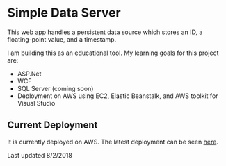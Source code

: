 # Simple Data Server

This web app handles a persistent data source which stores an ID, a floating-point value, and a timestamp. 

I am building this as an educational tool. My learning goals for this project are:
 - ASP.Net
 - WCF
 - SQL Server (coming soon)
 - Deployment on AWS using EC2, Elastic Beanstalk, and AWS toolkit for Visual Studio


## Current Deployment
It is currently deployed on AWS. The latest deployment can be seen [here](http://rgftestdeploy.us-east-2.elasticbeanstalk.com/). 


Last updated 8/2/2018